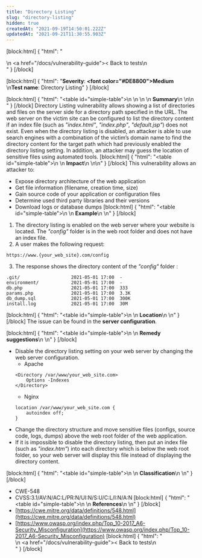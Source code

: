 ```yaml
---
title: "Directory Listing"
slug: "directory-listing"
hidden: true
createdAt: "2021-09-19T14:50:01.222Z"
updatedAt: "2021-09-21T11:30:55.903Z"
---
```

[block:html]
{
  "html": "<div>\n  <a href=\"/docs/vulnerability-guide\">< Back to tests</a>\n</div>"
}
[/block]

[block:html]
{
  "html": "<b>Severity</b>: <b><font color=\"#DE8800\">Medium</font></b><br>\n<b>Test name</b>: Directory Listing"
}
[/block]

[block:html]
{
  "html": "<table id=\"simple-table\">\n   <style>\n #simple-table {\n    border-collapse: separate;\n    width: 100%;\n    display: block;\n    display: table;\n  }\n#simple-table th {\n    padding: 1.5%;\n    text-align: left;\n    vertical-align: text-top;\n    background-color: #B2D6DA;\n  </style>\n  <body>\n    <tr>\n        <th><strong>Summary</strong></th>\n    </tr>\n</table>\n  </body>"
}
[/block]
Directory Listing vulnerability allows showing a list of directories and files on the server side for a directory path specified in the URL. The web server on the victim site can be configured to list the directory content if an index file (such as _"index.html"_, _"index.php"_, _"default.jsp"_) does not exist. Even when the directory listing is disabled, an attacker is able to use search engines with a combination of the victim’s domain name to find the directory content for the target path which had previously enabled the directory listing setting. In addition, an attacker may guess the location of sensitive files using automated tools.
[block:html]
{
  "html": "<table id=\"simple-table\">\n    <tr>\n        <th><strong>Impact</strong></th>\n    </tr>\n</table>\n"
}
[/block]
This vulnerability allows an attacker to:
* Expose directory architecture of the web application
* Get file information (filename, creation time, size)
* Gain source code of your application or configuration files
* Determine used third party libraries and their versions
* Download logs or database dumps
[block:html]
{
  "html": "<table id=\"simple-table\">\n    <tr>\n        <th><strong>Example</strong></th>\n    </tr>\n</table>"
}
[/block]
1. The directory listing is enabled on the web server where your website is located. The _"config"_ folder is in the web root folder and does not have an index file. 
2. A user makes the following request: 
```
https://www.{your_web_site}.com/config
```

3. The response shows the directory content of the _"config"_ folder :
```
.git/                   2021-05-01 17:00  -
environment/            2021-05-01 17:00  -
db.php                  2021-05-01 17:00  333
params.php              2021-05-01 17:00  3.3K
db_dump.sql             2021-05-01 17:00  300K
install.log             2021-05-01 17:00  30M
```

[block:html]
{
  "html": "<table id=\"simple-table\">\n    <tr>\n        <th><strong>Location</strong></th>\n    </tr>\n</table>"
}
[/block]
The issue can be found in the **server configuration**.

[block:html]
{
  "html": "<table id=\"simple-table\">\n    <tr>\n        <th><strong>Remedy suggestions</strong></th>\n    </tr>\n</table>"
}
[/block]
* Disable the directory listing setting on your web server by changing the web server configuration.
    * Apache
    ```   
    <Directory /var/www/your_web_site.com>
        Options -Indexes
    </Directory>
    ```
    * Nginx
    ```     
    location /var/www/your_web_site.com {
        autoindex off;
    }
    ```
* Change the directory structure and move sensitive files (configs, source code, logs, dumps) above the web root folder of the web application.
* If it is impossible to disable the directory listing, then put an index file (such as _"index.htm"_) into each directory which is below the web root folder, so your web server will display this file instead of displaying the directory content.



[block:html]
{
  "html": "<table id=\"simple-table\">\n    <tr>\n        <th><strong>Classification</strong></th>\n    </tr>\n</table>"
}
[/block]
* CWE-548
* CVSS:3.1/AV:N/AC:L/PR:N/UI:N/S:U/C:L/I:N/A:N
[block:html]
{
  "html": "<table id=\"simple-table\">\n    <tr>\n        <th><strong>References</strong></th>\n    </tr>\n</table>"
}
[/block]
* [https://cwe.mitre.org/data/definitions/548.html](https://cwe.mitre.org/data/definitions/548.html)
* [https://www.owasp.org/index.php/Top_10-2017_A6-Security_Misconfiguration](https://www.owasp.org/index.php/Top_10-2017_A6-Security_Misconfiguration)
[block:html]
{
  "html": "<div>\n  <a href=\"/docs/vulnerability-guide\">< Back to tests</a>\n</div>"
}
[/block]